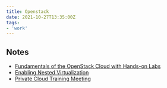 ```yaml
---
title: Openstack
date: 2021-10-27T13:35:00Z
tags:
- 'work'
---
```


## Notes

* [Fundamentals of the OpenStack Cloud with Hands-on Labs](20211027133557-fundamentals-of-the-openstack-cloud-with-hands-on-labs.md)
* [Enabling Nested Virtualization](20211119073456-enabling-nested-virtualization.md)
* [Private Cloud Training Meeting](20211215101245-private-cloud-training-meeting.md)
